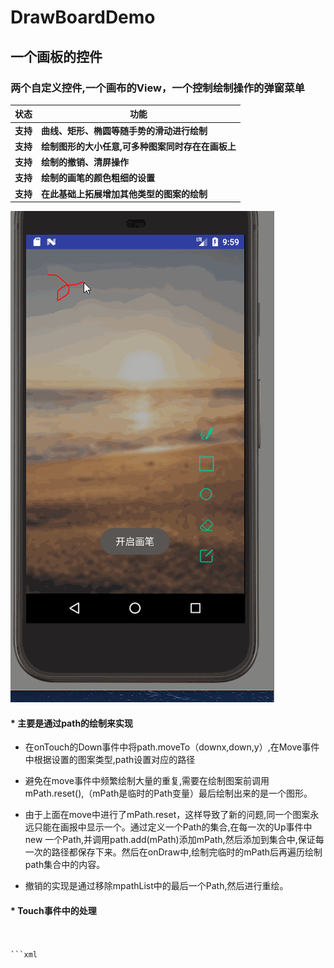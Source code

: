 # DrawBoardDemo
## 一个画板的控件


### 两个自定义控件,一个画布的View，一个控制绘制操作的弹窗菜单

状态 | 功能
-------- | ---
**支持**|**曲线、矩形、椭圆等随手势的滑动进行绘制**
**支持**|**绘制图形的大小任意,可多种图案同时存在在画板上**
**支持**|**绘制的撤销、清屏操作**
**支持**|**绘制的画笔的颜色粗细的设置**
**支持**|**在此基础上拓展增加其他类型的图案的绘制**


![image](https://github.com/kevin321happy/DrawBoardDemo/blob/master/app/src/main/gif/draw_board1.gif)


#### * 主要是通过path的绘制来实现
- 在onTouch的Down事件中将path.moveTo（downx,down,y）,在Move事件中根据设置的图案类型,path设置对应的路径

- 避免在move事件中频繁绘制大量的重复,需要在绘制图案前调用mPath.reset(),（mPath是临时的Path变量）最后绘制出来的是一个图形。

- 由于上面在move中进行了mPath.reset，这样导致了新的问题,同一个图案永远只能在画报中显示一个。通过定义一个Path的集合,在每一次的Up事件中new 一个Path,并调用path.add(mPath)添加mPath,然后添加到集合中,保证每一次的路径都保存下来。然后在onDraw中,绘制完临时的mPath后再遍历绘制path集合中的内容。

- 撤销的实现是通过移除mpathList中的最后一个Path,然后进行重绘。

#### * Touch事件中的处理
```java


```xml

